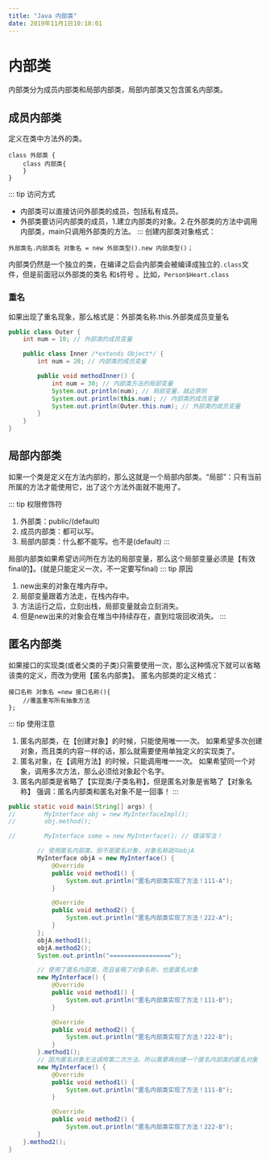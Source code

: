 ```yaml
---
title: "Java 内部类" 
date: 2019年11月1日10:18:01
---
```

# 内部类
内部类分为成员内部类和局部内部类，局部内部类又包含匿名内部类。
## 成员内部类
定义在类中方法外的类。
```
class 外部类 {
    class 内部类{
    }
}
```
::: tip 访问方式
- 内部类可以直接访问外部类的成员，包括私有成员。
- 外部类要访问内部类的成员，1.建立内部类的对象。2.在外部类的方法中调用内部类，main只调用外部类的方法。
:::
创建内部类对象格式：
```
外部类名.内部类名 对象名 = new 外部类型().new 内部类型()；
```
内部类仍然是一个独立的类，在编译之后会内部类会被编译成独立的`.class`文件，但是前面冠以外部类的类名
和`$`符号 。比如，`Person$Heart.class`
### 重名
如果出现了重名现象，那么格式是：外部类名称.this.外部类成员变量名
```java
public class Outer {
    int num = 10; // 外部类的成员变量

    public class Inner /*extends Object*/ {
        int num = 20; // 内部类的成员变量

        public void methodInner() {
            int num = 30; // 内部类方法的局部变量
            System.out.println(num); // 局部变量，就近原则
            System.out.println(this.num); // 内部类的成员变量
            System.out.println(Outer.this.num); // 外部类的成员变量
        }
    }
}
```
## 局部内部类
如果一个类是定义在方法内部的，那么这就是一个局部内部类。“局部”：只有当前所属的方法才能使用它，出了这个方法外面就不能用了。

::: tip 权限修饰符
1. 外部类：public/(default)
2. 成员内部类：都可以写。
3. 局部内部类：什么都不能写。也不是(default)
:::

局部内部类如果希望访问所在方法的局部变量，那么这个局部变量必须是【有效final的】。(就是只能定义一次，不一定要写final)
::: tip 原因
1. new出来的对象在堆内存中。
2. 局部变量跟着方法走，在栈内存中。
3. 方法运行之后，立刻出栈，局部变量就会立刻消失。
4. 但是new出来的对象会在堆当中持续存在，直到垃圾回收消失。
:::
## 匿名内部类
如果接口的实现类(或者父类的子类)只需要使用一次，那么这种情况下就可以省略该类的定义，而改为使用【匿名内部类】。
匿名内部类的定义格式：
```
接口名称 对象名 =new 接口名称(){
    //覆盖重写所有抽象方法
};
```
::: tip 使用注意
1. 匿名内部类，在【创建对象】的时候，只能使用唯一一次。
如果希望多次创建对象，而且类的内容一样的话，那么就需要使用单独定义的实现类了。
2. 匿名对象，在【调用方法】的时候，只能调用唯一一次。
如果希望同一个对象，调用多次方法，那么必须给对象起个名字。
3. 匿名内部类是省略了【实现类/子类名称】，但是匿名对象是省略了【对象名称】
强调：匿名内部类和匿名对象不是一回事！
:::
```java
public static void main(String[] args) {
//        MyInterface obj = new MyInterfaceImpl();
//        obj.method();

//        MyInterface some = new MyInterface(); // 错误写法！

        // 使用匿名内部类，但不是匿名对象，对象名称就叫objA
        MyInterface objA = new MyInterface() {
            @Override
            public void method1() {
                System.out.println("匿名内部类实现了方法！111-A");
            }

            @Override
            public void method2() {
                System.out.println("匿名内部类实现了方法！222-A");
            }
        };
        objA.method1();
        objA.method2();
        System.out.println("=================");

        // 使用了匿名内部类，而且省略了对象名称，也是匿名对象
        new MyInterface() {
            @Override
            public void method1() {
                System.out.println("匿名内部类实现了方法！111-B");
            }

            @Override
            public void method2() {
                System.out.println("匿名内部类实现了方法！222-B");
            }
        }.method1();
        // 因为匿名对象无法调用第二次方法，所以需要再创建一个匿名内部类的匿名对象
        new MyInterface() {
            @Override
            public void method1() {
                System.out.println("匿名内部类实现了方法！111-B");
            }

            @Override
            public void method2() {
                System.out.println("匿名内部类实现了方法！222-B");
        }
    }.method2();
}
```